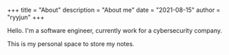 +++
title = "About"
description = "About me"
date = "2021-08-15"
author = "ryyjun"
+++

Hello. I'm a software engineer, currently work for a cybersecurity company.

This is my personal space to store my notes.
